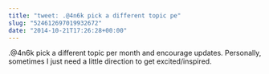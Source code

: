```yaml
---
title: "tweet: .@4n6k pick a different topic pe"
slug: "524612697019932672"
date: "2014-10-21T17:26:28+00:00"
---
```

.@4n6k pick a different topic per month and encourage updates. Personally, sometimes I just need a little direction to get excited/inspired.